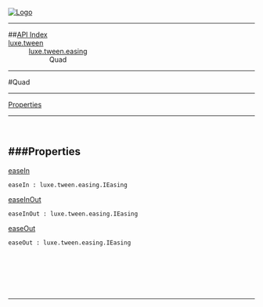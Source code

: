 
[![Logo](../../../../images/logo.png)](../../../../index.html)

---


##[API Index](../../../../api/index.html#luxe.tween)   
[luxe.tween](../)     
&emsp;&emsp;&emsp;[luxe.tween.easing](./)   
&emsp;&emsp;&emsp;&emsp;&emsp;&emsp;Quad

---

#Quad


---


[Properties](#Properties)   


---

&nbsp;   

<a class="lift" name="Properties" ></a>
###Properties   
---
<a class="lift" name="easeIn" href="#easeIn">easeIn</a>



`easeIn : luxe.tween.easing.IEasing`

<span class="small_desc_flat">  </span>   

<a class="lift" name="easeInOut" href="#easeInOut">easeInOut</a>



`easeInOut : luxe.tween.easing.IEasing`

<span class="small_desc_flat">  </span>   

<a class="lift" name="easeOut" href="#easeOut">easeOut</a>



`easeOut : luxe.tween.easing.IEasing`

<span class="small_desc_flat">  </span>   

&nbsp;   

&nbsp;   



&nbsp;
&nbsp;
&nbsp;

---  


&nbsp;   
&nbsp;   